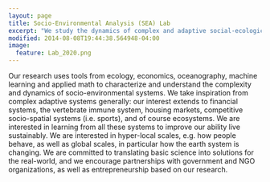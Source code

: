 ```yaml
---
layout: page
title: Socio-Environmental Analysis (SEA) Lab
excerpt: "We study the dynamics of complex and adaptive social-ecological systems to improve the well-being of people around the  world"
modified: 2014-08-08T19:44:38.564948-04:00
image:
  feature: Lab_2020.png
---
```


Our research uses tools from ecology, economics, oceanography, machine learning and applied math to characterize and understand the complexity and dynamics of socio-environmental systems. We take inspiration from complex adaptive systems generally: our interest extends to financial systems, the vertebrate immune system, housing markets, competitive socio-spatial systems (i.e. sports), and of course ecosystems. We are interested in learning from all these systems to improve our ability live sustainably. We are interested in hyper-local scales, e.g. how people behave, as well as global scales, in particular how the earth system is changing. We are committed to translating basic science into solutions for the real-world, and we encourage partnerships with government and NGO organizations, as well as entrepreneurship based on our research. 

